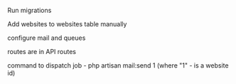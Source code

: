 Run migrations

Add websites to websites table manually

configure mail and queues

routes are in API routes

command to dispatch job - php artisan mail:send 1 (where "1" - is a website id)
